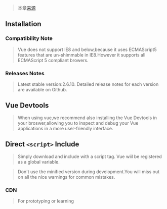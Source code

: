> 本章[来源](https://vuejs.org/v2/guide/installation.html)  

## Installation 
### Compatibility Note 
> Vue does not support IE8 and below,because it uses ECMAScript5 features that are un-shimmable in IE8.However it supports all ECMAScript 5 compliant browers.  
### Releases Notes
> Latest stable version:2.6.10.
> Detailed release notes for each version are available on Github.  

## Vue Devtools
> When using vue,we recommend also installing the Vue Devtools in your broswer,allowing you to inspect and debug your Vue applications in a more user-friendly interface.   

## Direct `<script>` Include
> Simply download and include with a script tag. Vue wiil be registered as a global variable.   

> Don't use the minified version during development.You will miss out on all the nice warnings for common mistakes.
### CDN
> For prototyping or learning